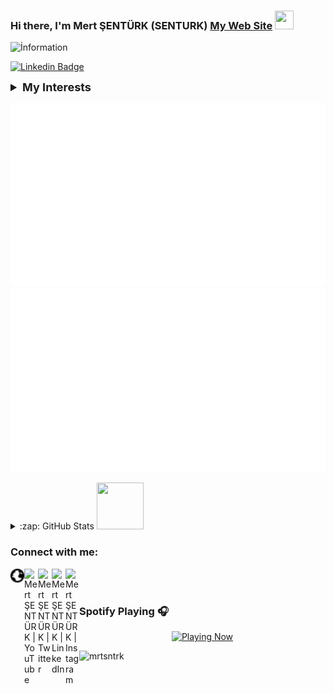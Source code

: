 ### Hi there, I'm Mert ŞENTÜRK (SENTURK) [My Web Site][website] <img src="https://raw.githubusercontent.com/MartinHeinz/MartinHeinz/master/wave.gif" width="30px" height="30px">
![İnformation](https://raw.githubusercontent.com/mrtsntrk/mrtsntrk/master/information.png)

[![Linkedin Badge](https://img.shields.io/badge/mrtsntrk-follow%20on%20linkedin-blue?style=for-the-badge&logo=linkedin)](https://www.linkedin.com/in/mrtsntrk/)

<details>

  <summary style="font-weight: bold; font-size: 18px">My Interests</summary> 
  
![Csharp](https://shields.io/badge/csharp-blue?logo=c-sharp&style=for-the-badge&labelColor=purple)
![Python](https://shields.io/badge/python-blue?logo=python&style=for-the-badge&labelColor=F7CB42)
![PHP](https://shields.io/badge/php-purple?logo=php&style=for-the-badge&labelColor=9FD1CF)
![HTML5](https://img.shields.io/badge/html5-cD1?style=for-the-badge&logo=html5&logoColor=blue)
![CSS3](https://img.shields.io/badge/css3-cD1?style=for-the-badge&logo=css3&logoColor=blue)
![JavaScript](https://img.shields.io/badge/javascript-cD1?style=for-the-badge&logo=javascript&logoColor=blue)
![jQuery](https://img.shields.io/badge/jquery-cD1?style=for-the-badge&logo=jquery&logoColor=blue)

</details>


![](https://raw.githubusercontent.com/mrtsntrk/github-stats/07b2130a49614bbd042ca7a078a7125f9d751a29/generated/overview.svg)
![](https://raw.githubusercontent.com/mrtsntrk/github-stats/07b2130a49614bbd042ca7a078a7125f9d751a29/generated/languages.svg)
<details>
  <summary>:zap: GitHub Stats <img src='https://media1.giphy.com/media/du3J3cXyzhj75IOgvA/giphy.gif?cid=ecf05e47x2g014BexZMoP1gqvSbLZSfYigjUvfcXkroScKlbbgo3008&rid=giphy.gif' width='75px' height='75px'></summary>
<p float="center">

  <img  src="https://github-readme-stats.vercel.app/api?username=mrtsntrk&show_icons=true&theme=radical" /></br>

  <img  src="https://github-readme-stats.vercel.app/api?username=mrtsntrk&show_icons=true&count_private=true&hide=contribs,issues" alt="mertinkotr's github stats" /></br>
  <img  src="https://github-readme-stats.vercel.app/api/top-langs/?username=mrtsntrk&layout=compact&hide=html,css" alt="My Top Langs" />
</p>
</details>

### Connect with me:

[<img align="left" alt="mertsenturk.net" width="22px" src="https://raw.githubusercontent.com/iconic/open-iconic/master/svg/globe.svg" />][website]
[<img align="left" alt="Mert ŞENTÜRK | YouTube" width="22px" src="https://cdn.jsdelivr.net/npm/simple-icons@v3/icons/youtube.svg" />][youtube]
[<img align="left" alt="Mert ŞENTÜRK | Twitter" width="22px" src="https://cdn.jsdelivr.net/npm/simple-icons@v3/icons/twitter.svg" />][twitter]
[<img align="left" alt="Mert ŞENTÜRK | LinkedIn" width="22px" src="https://cdn.jsdelivr.net/npm/simple-icons@v3/icons/linkedin.svg" />][linkedin]
[<img align="left" alt="Mert ŞENTÜRK | Instagram" width="22px" src="https://cdn.jsdelivr.net/npm/simple-icons@v3/icons/instagram.svg" />][instagram]

</br></br>

### Spotify Playing 🎧
[<p align="center"> <img src="https://spotify-readme-stat.vercel.app/api/run-spotify-status.py" alt="Playing Now" width="600" /></p>](https://open.spotify.com/user/mrtsntrk41)

<p align="left"> <img src="https://komarev.com/ghpvc/?username=mrtsntrk&label=Profile%20views&color=0e75b6&style=flat" alt="mrtsntrk" /> </p>

[website]: https://www.mertsenturk.net
[course]: https://www.mertsenturk.net
[twitter]: https://twitter.com/mertinkotr
[youtube]: https://youtube.com/mrtsntrk
[instagram]: https://instagram.com/mrtsntrk
[linkedin]: https://www.linkedin.com/in/mrtsntrk/

